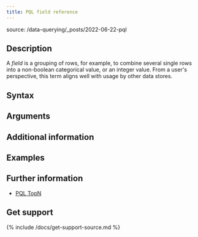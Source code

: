 ```yaml
---
title: PQL field reference
---
```


source: /data-querying/_posts/2022-06-22-pql

## Description

A *field* is a grouping of rows, for example, to combine several single rows into a non-boolean categorical value, or an integer value. From a user's perspective, this term aligns well with usage by other data stores.

## Syntax


## Arguments


## Additional information

## Examples


## Further information

* [PQL TopN](/pql/pql-topn-ref.md)


## Get support

{% include /docs/get-support-source.md %}
